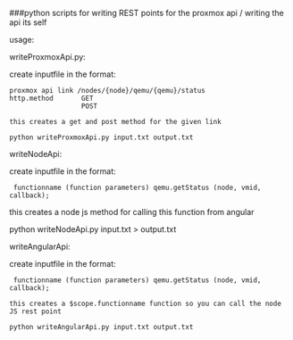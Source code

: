 ###python scripts for writing REST points for the proxmox api / writing the api its self

usage:

writeProxmoxApi.py:

  create inputfile in the format:
    
    proxmox api link /nodes/{node}/qemu/{qemu}/status
    http.method       GET
                      POST
                      
    this creates a get and post method for the given link
    
    python writeProxmoxApi.py input.txt output.txt
    
    
writeNodeApi:
  
  create inputfile in the format:
      
     functionname (function parameters) qemu.getStatus (node, vmid, callback);
     
   this creates a node js method for calling this function from angular
   
   python writeNodeApi.py input.txt > output.txt
 
 
 
 writeAngularApi:
 
   create inputfile in the format:
      
     functionname (function parameters) qemu.getStatus (node, vmid, callback);
     
    this creates a $scope.functionname function so you can call the node JS rest point
    
    python writeAngularApi.py input.txt output.txt
